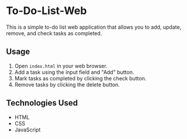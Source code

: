 # To-Do-List-Web
This is a simple to-do list web application that allows you to add, update, remove, and check tasks as completed.


## Usage

1. Open `index.html` in your web browser.
2. Add a task using the input field and "Add" button.
3. Mark tasks as completed by clicking the check button.
4. Remove tasks by clicking the delete button.

## Technologies Used

- HTML
- CSS
- JavaScript
